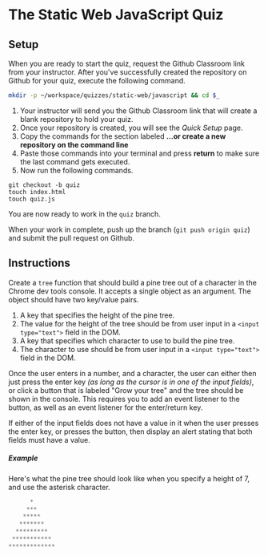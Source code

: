 # The Static Web JavaScript Quiz

## Setup

When you are ready to start the quiz, request the Github Classroom link from your instructor. After you've successfully created the repository on Github for your quiz, execute the following command.

```bash
mkdir -p ~/workspace/quizzes/static-web/javascript && cd $_
```

1. Your instructor will send you the Github Classroom link that will create a blank repository to hold your quiz.
1. Once your repository is created, you will see the *Quick Setup* page.
1. Copy the commands for the section labeled **…or create a new repository on the command line**
1. Paste those commands into your terminal and press **return** to make sure the last command gets executed.
1. Now run the following commands.

```
git checkout -b quiz
touch index.html
touch quiz.js
```

You are now ready to work in the `quiz` branch.

When your work in complete, push up the branch (`git push origin quiz`) and submit the pull request on Github.

## Instructions

Create a `tree` function that should build a pine tree out of a character in the Chrome dev tools console. It accepts a single object as an argument. The object should have two key/value pairs.

1. A key that specifies the height of the pine tree.
1. The value for the height of the tree should be from user input in a `<input type="text">` field in the DOM.
1. A key that specifies which character to use to build the pine tree.
1. The character to use should be from user input in a `<input type="text">` field in the DOM.

Once the user enters in a number, and a character, the user can either then just press the enter key _(as long as the cursor is in one of the input fields)_, or click a button that is labeled "Grow your tree" and the tree should be shown in the console. This requires you to add an event listener to the button, as well as an event listener for the enter/return key.

If either of the input fields does not have a value in it when the user presses the enter key, or presses the button, then display an alert stating that both fields must have a value.


##### Example

Here's what the pine tree should look like when you specify a height of 7, and use the asterisk character.

```js
      *
     ***
    *****
   *******
  *********
 ***********
*************
```
